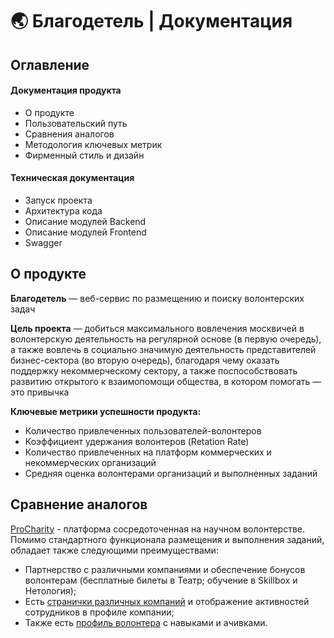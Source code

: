 # 🌏 Благодетель | Документация
## Оглавление
#### Документация продукта
* О продукте
* Пользовательский путь
* Сравнения аналогов
* Методология ключевых метрик
* Фирменный стиль и дизайн  

#### Техническая документация
* Запуск проекта
* Архитектура кода
* Описание модулей Backend
* Описание модулей Frontend
* Swagger 

## О продукте
**Благодетель** — веб-сервис по размещению и поиску волонтерских задач  

**Цель проекта** — добиться максимального вовлечения москвичей в волонтерскую
деятельность на регулярной основе (в первую очередь), а также вовлечь в социально
значимую деятельность представителей бизнес-сектора (во вторую очередь),
благодаря чему оказать поддержку некоммерческому сектору, а также
поспособствовать развитию открытого к взаимопомощи общества, в котором помогать
— это привычка  

**Ключевые метрики успешности продукта:**
* Количество привлеченных пользователей-волонтеров
* Коэффициент удержания волонтеров (Retation Rate)
* Количество привлеченных на платформ коммерческих и некоммерческих организаций
* Средняя оценка волонтерами организаций и выполненных заданий 

## Сравнение аналогов 
[ProCharity](https://procharity.ru/about_project/) - платформа сосредоточенная на научном волонтерстве. Помимо стандартного функционала размещения и выполнения заданий, обладает также следующими преимуществами:
* Партнерство с различными компаниями и обеспечение бонусов волонтерам (бесплатные билеты в Театр; обучение в Skillbox и Нетология);
* Есть [странички различных компаний](https://procharity.ru/about_project/company_list/detail.php?ID=13072) и отображение активностей сотрудников в профиле компании;
* Также есть [профиль волонтера](https://procharity.ru/about_project/volunteers_list/detail.php?ID=9642) с навыками и ачивками. 
